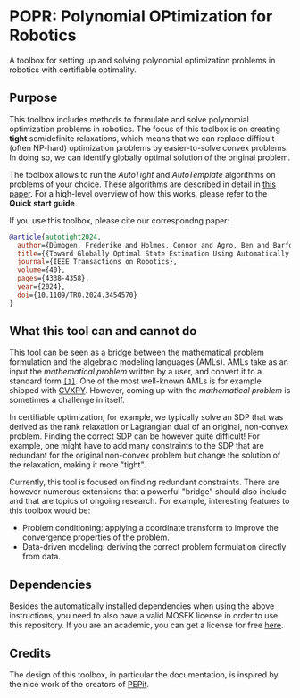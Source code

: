 # POPR: Polynomial OPtimization for Robotics

A toolbox for setting up and solving polynomial optimization problems in robotics with certifiable optimality.

## Purpose

This toolbox includes methods to formulate and solve polynomial optimization problems in robotics. 
The focus of this toolbox is on creating **tight** semidefinite relaxations, which means that we can
replace difficult (often NP-hard) optimization problems by easier-to-solve convex problems. In doing so, we can identify globally optimal solution of the original problem. 

The toolbox allows to run the *AutoTight* and *AutoTemplate* algorithms on problems of your choice. 
These algorithms are described in detail in [this paper](https://arxiv.org/abs/2308.05783/). For a high-level overview of how this works, please refer to the **Quick start guide**. 

If you use this toolbox, please cite our correspondng paper:
```bibtex
@article{autotight2024,
  author={Dümbgen, Frederike and Holmes, Connor and Agro, Ben and Barfoot, Timothy D.}, 
  title={{Toward Globally Optimal State Estimation Using Automatically Tightened Semidefinite Relaxations}},
  journal={IEEE Transactions on Robotics}, 
  volume={40},
  pages={4338-4358},
  year={2024},
  doi={10.1109/TRO.2024.3454570}
}
```

## What this tool can and cannot do

This tool can be seen as a bridge between the mathematical problem formulation and the algebraic modeling languages (AMLs). AMLs take as an input the *mathematical problem* written by a user, and convert it to a standard form [`[1]`](https://arxiv.org/pdf/2002.03447). One of the most well-known AMLs is for example shipped with [CVXPY](https://www.cvxpy.org/). However, coming up with the *mathematical problem* is sometimes a challenge in itself.

In certifiable optimization, for example, we typically solve an SDP that was derived as the rank relaxation or Lagrangian dual of an original, non-convex problem. Finding the correct SDP can be however quite difficult! For example, one might have to add many constraints to the SDP that are redundant for the original non-convex problem but change the solution of the relaxation, making it more "tight". 

Currently, this tool is focused on finding redundant constraints. There are however numerous extensions that a powerful "bridge" should also include and that are topics of ongoing research. For example, interesting features to this toolbox would be:

- Problem conditioning: applying a coordinate transform to improve the convergence properties of the problem.
- Data-driven modeling: deriving the correct problem formulation directly from data.

## Dependencies

Besides the automatically installed dependencies when using the above instructions, you need to also have a valid MOSEK license in order to use this repository. If you are an academic, you can get a license for free [here](https://www.mosek.com/license/request/?i=acp).

## Credits

The design of this toolbox, in particular the documentation, is inspired by the nice work of the creators of [PEPit](https://github.com/PerformanceEstimation/PEPit?tab=readme-ov-file).

